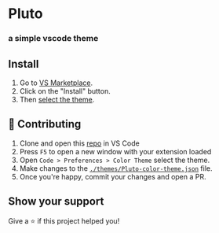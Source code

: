 # Pluto
### a simple vscode theme

## Install
1. Go to [VS Marketplace](https://marketplace.visualstudio.com/items?itemName=plutotheme.plutotheme). 
2. Click on the "Install" button.
3. Then [select the theme](https://code.visualstudio.com/docs/getstarted/themes#_selecting-the-color-theme).

## :handshake: Contributing

1. Clone and open this [repo](https://github.com/devincapriola/pluto.git) in VS Code
2. Press `F5` to open a new window with your extension loaded
3. Open `Code > Preferences > Color Theme` select the theme. 
4. Make changes to the [`./themes/Pluto-color-theme.json`](https://github.com/devincapriola/pluto/blob/main/themes/Pluto-color-theme.json) file.
5. Once you're happy, commit your changes and open a PR.

## Show your support

Give a :star: if this project helped you!
